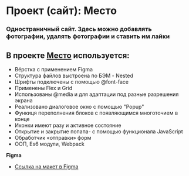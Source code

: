 # Проект (сайт): Место

### Одностраничный сайт. Здесь можно добавлять фотографии, удалять фотографии и ставить им лайки

## В проекте [Место](https://nakhutsrishvili.github.io/mesto/) используется:
- Вёрстка с применением Figma
- Структура файлов выстроена по БЭМ - Nested
- Шрифты подключены с помощью  @font-face
- Применены Flex и Grid
- Использованы @media и для адаптации под разные разрешения экрана
- Реализовано диалоговое окно с помощью "Popup"
- Функиця переполнения блоков с появляющимся многоточием в конце
- Иконки имеют разу и активное состояние
- Открытие и закрытие попапа- с помощью функционала JavaScript
- Обработчик «отправки» форм
- ООП, Es6 модули, Webpack

**Figma**

* [Ссылка на макет в Figma](https://www.figma.com/file/2cn9N9jSkmxD84oJik7xL7/JavaScript.-Sprint-4?node-id=0%3A1)
